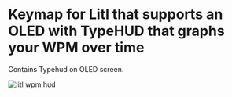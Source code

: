 # Keymap for Litl that supports an OLED with TypeHUD that graphs your WPM over time
Contains Typehud on OLED screen.

![litl wpm hud](https://github.com/mohoyt/litl/tree/main/img/litl_wpmhud.jpeg "litl wpm hud")